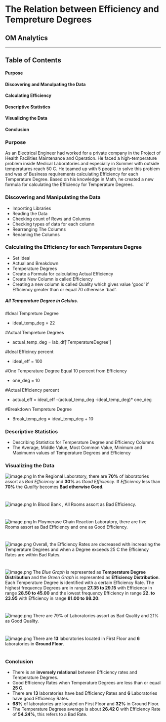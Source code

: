 # The Relation between Efficiency and Tempreture Degrees
## OM Analytics
***

## Table of Contents
#### Purpose 
#### Discovering and Manulpating the Data
#### Calculating Efficiency
#### Descriptive Statistics
#### Visualizing the Data
#### Conclusion


### Purpose

As an Electrical Engineer had worked for a private company in the Project of Health Facilities Maintenance and Operation. 
He faced a high-temperature problem inside Medical Laboratories and especially in Summer with outside temperatures reach 50 C.
He teamed up with 5 people to solve this problem and was of Business requirements calculating Efficiency for each Temperature Degree. Based on his knowledge in Math, he created a new formula for calculating the Efficiency for Temperature Degrees.

### Discovering and Manipulating the Data

- Importing Libraries
- Reading the Data
- Checking count of Rows and Columns
- Checking types of data for each column
- Rearranging The  Columns
- Renaming the Columns 

### Calculating the Efficiency for each Temperature Degree

- Set Ideal
- Actual and Breakdown 
- Temperature Degrees
- Create a Formula for calculating Actual Efficiency
- Create New Column is called Efficiency
- Creating a new column is called Quality which gives value 'good' if Efficiency greater than or equal 70 otherwise 'bad'.

##### All Temperature Degree in Celsius.

#Ideal Tempreture Degree 
- ideal_temp_deg = 22

#Actual Tempreture Degrees
- actual_temp_deg = lab_df['TemperatureDegree']

#Ideal Efficincy percent
- ideal_eff = 100

#One Temperature Degree Equal 10 percent from Efficiency 
- one_deg = 10

#Actual Efficiency percent
- actual_eff = ideal_eff -(actual_temp_deg -ideal_temp_deg)* one_deg

#Breakdown Tempreture Degree
- Break_temp_deg = ideal_temp_deg + 10

### Descriptive Statistics

- Describing Statistics for Temperature Degree and Efficiency Columns
- The Average, Middle Value, Most Common Value, Minimum and Maximumn values of Temperature Degrees and Efficiency

### Visualizing the Data

![image.png](attachment:image.png)
In the Regional Laboratory, there are **70%** of laboratories assort as _Bad Efficiency_ and **30%** as _Good Efficiency_.
If _Efficiency_ less than **70%** the _Quality_ becomes __Bad otherwise Good__.

#   

![image.png](attachment:image.png)
In Blood Bank , All Rooms assort as Bad Efficiency.

#  

![image.png](attachment:image.png)
In Ploymerase Chain Reaction Laboratory, there are five Rooms assort as Bad Efficiency and one as Good Efficiency.

#  

![image.png](attachment:image.png)
Overall, the Efficiency Rates are decreased with increasing the Temperature Degrees and when a Degree exceeds 25 C the Efficiency Rates are within Bad Rates.

#  

![image.png](attachment:image.png)
The _Blue Graph_ is represented as __Temperature Degree Distribution__ and the _Green Graph_ is represented as __Efficiency Distribution__. Each Temperature Degree is identified with a certain Efficiency Rate. The highest frequency Degrees are in range **27.35 to 29.15** with Efficiency in range **28.50 to 45.00** and the lowest frequency Efficiency in range **22. to 23.95** with Efficiency in range **81.00 to 98.20**.

#  

![image.png](attachment:image.png)
There are 79% of Laboratories assort as Bad Quality and 21% as Good Quality.

#  

![image.png](attachment:image.png)
There are **13** laboratories located in First Floor and **6** laboratories in **Ground Floor**.

#  

### Conclusion

- There is an **inversely relational** between Efficiency rates and Temperature Degrees. 
- Good Efficiency Rates when Temperature Degrees are less than or equal **25 C**. 
- There are **13** laboratories have bad Efficiency Rates and **6** Laboratories have good Efficiency Rates. 
- **68%** of laboratories are located on First Floor and **32%** in Ground Floor. 
- The Temperature Degrees average is about **26.42 C** with Efficiency Rate of **54.24%**, this refers to a Bad Rate.
